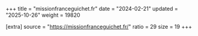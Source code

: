 +++
title = "missionfranceguichet.fr"
date = "2024-02-21"
updated = "2025-10-26"
weight = 19820

[extra]
source = "https://missionfranceguichet.fr/"
ratio = 29
size = 19
+++
